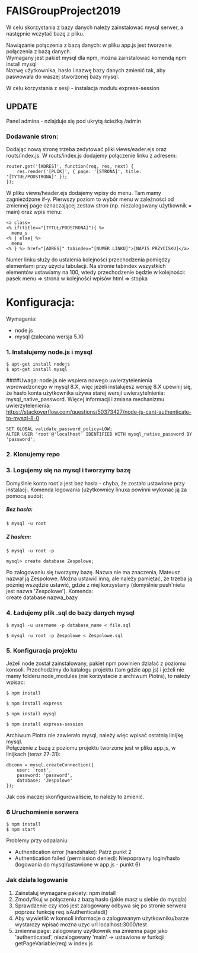# FAISGroupProject2019

W celu skorzystania z bazy danych należy zainstalować mysql serwer, a następnie wczytać bazę z pliku.  

Nawiązanie połączenia z bazą danych: w pliku app.js jest tworzenie połączenia z bazą danych.  
Wymagany jest pakiet mysql dla npm, można zainstalować komendą npm install mysql  
Nazwę użytkownika, hasło i nazwę bazy danych zmienić tak, aby paswowała do waszej stworzonej bazy mysql.

W celu korzystania z sesji - instalacja modułu express-session

## UPDATE
Panel admina - nzlajduje się pod ukrytą ścieżką /admin


### Dodawanie stron:
Dodając nową stronę trzeba zedytować pliki views/eader.ejs oraz routs/index.js. W routs/index.js dodajemy połączenie linku z adresem:  
```
router.get('[ADRES]', function(req, res, next) {  
	res.render('[PLIK]', { page: '[STRONA]', title: '[TYTUŁ/PODSTRONA]' });  
});  
```
W pliku views/header.ejs dodajemy wpisy do menu. Tam mamy zagnieżdżone if-y. Pierwszy poziom to wybór menu w zależności od zmiennej page oznaczającej zestaw stron (np. niezalogowany użytkownik = main) oraz wpis menu:  
  ```
<a class=  
<% if(title=="[TYTUŁ/PODSTRONA]"){ %>  
	menu_s  
<% } else{ %>  
	menu  
<% } %> href="[ADRES]" tabindex="[NUMER LINKU]">[NAPIS PRZYCISKU]</a>  
  ```
Numer linku służy do ustalenia kolejności przechodzenia pomiędzy elementami przy użyciu tabulacji. Na stronie tabindex wszystkich elementów ustawiamy na 100, wtedy przechodzenie będzie w kolejności: pasek menu => strona w kolejności wpisów html => stopka  
  
# Konfiguracja:

Wymagania:
- node.js
- mysql (zalecana wersja 5.X)

### 1. Instalujemy node.js i mysql

```
$ apt-get install nodejs
$ apt-get install mysql
```
####Uwaga:
node.js nie wspiera nowego uwierzytelenienia wprowadzonego w mysql 8.X, więc jeżeli instalujesz wersję 8.X upewnij się, że hasło konta użytkownika używa starej wersji uwierzytelnienia: mysql_native_password. Więcej informacji i zmiana mechanizmu uwierzytelenienia:  
https://stackoverflow.com/questions/50373427/node-js-cant-authenticate-to-mysql-8-0  
  ```
SET GLOBAL validate_password_policy=LOW;  
ALTER USER 'root'@'localhost' IDENTIFIED WITH mysql_native_password BY 'password';  
  ```
### 2. Klonujemy repo
### 3. Logujemy się na mysql i tworzymy bazę
Domyślnie konto root'a jest bez hasła - chyba, że zostało ustawione przy instalacji. Komenda logowania (użytkownicy linuxa powinni wykonać ją za pomocą sudo):  
##### Bez hasła:  
```
$ mysql -u root  
```
##### Z hasłem:  
```
$ mysql -u root -p  
```
```
mysql> create database Zespolowe;
```
Po zalogowaniu się tworzymy bazę. Nazwa nie ma znaczenia, Mateusz nazwał ją Zespolowe. Można ustawić inną, ale należy pamiętać, że trzeba ją później wszędzie ustawić, gdzie z niej korzystamy (domyślnie push'nieta jest nazwa 'Zespolowe'). Komenda:  
create database nazwa_bazy
### 4. Ładujemy plik .sql do bazy danych mysql
```
$ mysql -u username -p database_name < file.sql

$ mysql -u root -p Zespolowe < Zespolowe.sql
```
### 5. Konfiguracja projektu
Jeżeli node został zainstalowany, pakiet npm powinien działać z poziomu konsoli.
Przechodzimy do katalogu projektu (tam gdzie app.js) i jeżeli nie mamy folderu node_modules (nie korzystacie z archiwum Piotra), to należy wpisac:  
```
$ npm install  

$ npm install express  

$ npm install mysql  

$ npm install express-session

```
Archiwum Piotra nie zawierało mysql, należy więc wpisać ostatnią linijkę mysql.  
Połączenie z bazą z poziomu projektu tworzone jest w pliku app.js, w linijkach (teraz 27-31):  
```
dbconn = mysql.createConnection({  
	user: 'root',  
	password: 'password',  
	database: 'Zespolowe'  
});
```  
Jak coś inaczej skonfigurowaliście, to należy to zmienić.
### 6 Uruchomienie serwera
```
$ npm install
$ npm start  
```

Problemy przy odpalaniu:  
- Authentication error (handshake): Patrz punkt 2
- Authentication failed (permission denied): Niepoprawny login/hasło (logowania do mysql/ustawione w app.js - punkt 6)


### Jak działa logowanie
1. Zainstaluj wymagane pakiety: npm install
2. Zmodyfikuj w połączeniu z bazą hasło (jakie masz u siebie do mysqla)
3. Sprawdzenie czy ktoś jest zalogowany odbywa się po stronie serwera poprzez funkcję req.isAuthenticated()
4. Aby wywietlić w konsoli informacje o zalogowanym użytkowniku/barze wystarczy wpisać mozna uzyc url localhost:3000/test
5. zmienna page: zalogowany uzytkownik ma zmienna page jako 'authenticated', niezalogowany 'main' -> ustawione w funkcji getPageVariable(req) w index.js


